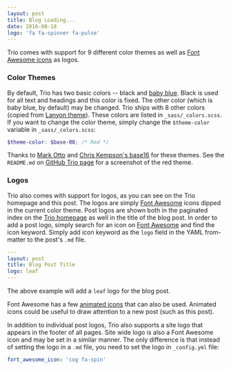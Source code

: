 ```yaml
---
layout: post
title: Blog Loading...
date: 2016-08-18
logo: 'fa fa-spinner fa-pulse'
---
```


Trio comes with support for 9 different color themes as well as [Font Awesome icons](https://fortawesome.github.io/Font-Awesome/icons/) as logos.

### Color Themes
By default, Trio has two basic colors -- black and [baby blue](). Black is used for all text and headings and this color is fixed. The other color (which is baby blue, by default) may be changed. Trio ships with 8 other colors (copied from [Lanyon theme](https://github.com/poole/lanyon)). These colors are listed in `_sass/_colors.scss`. If you want to change the color theme, simply change the `$theme-color` variable in `_sass/_colors.scss`:

```scss
$theme-color: $base-08; /* Red */
```

Thanks to [Mark Otto](https://github.com/mdo) and [Chris Kempson's base16](https://github.com/chriskempson/base16) for these themes. See the `README.md` on [GitHub Trio page](https://github.com/ankur-gupta/trio) for a screenshot of the red theme.

### Logos
Trio also comes with support for logos, as you can see on the Trio homepage and this post. The logos are simply [Font Awesome](http://fortawesome.github.io/Font-Awesome) icons dipped in the current color theme. Post logos are shown both in the paginated index on the [Trio homepage](/) as well in the title of the blog post. In order to add a post logo, simply search for an icon on [Font Awesome](https://fortawesome.github.io/Font-Awesome/icons/) and find the icon keyword. Simply add icon keyword as the `logo` field in the YAML from-matter to the post's `.md` file.

```yaml
---
layout: post
title: Blog Post Title
logo: leaf
---
```

The above example will add a `leaf` logo for the blog post.

Font Awesome has a few [animated icons](https://fortawesome.github.io/Font-Awesome/examples/#animated) that can also be used. Animated icons could be useful to draw attention to a new post (such as this post).

In addition to individual post logos, Trio also supports a site logo that appears in the footer of all pages. Site wide logo is also a Font Awesome icon and may be set in a similar manner. The only difference is that instead of setting the logo in a `.md` file, you need to set the logo in `_config.yml` file:

```yaml
fort_awesome_icon: 'cog fa-spin'
```
